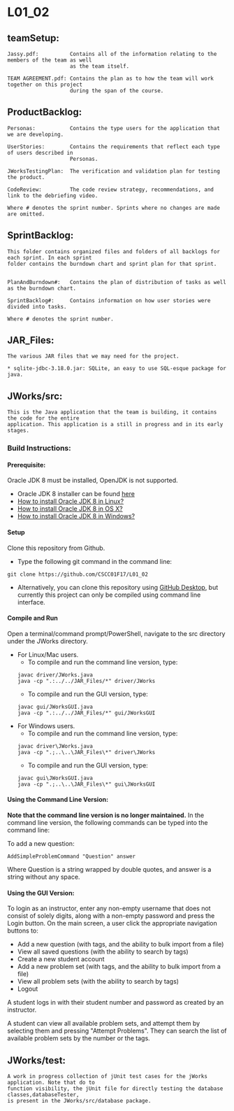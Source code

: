 # L01_02

## teamSetup:
 
    Jassy.pdf:          Contains all of the information relating to the members of the team as well
                        as the team itself.
                        
    TEAM AGREEMENT.pdf: Contains the plan as to how the team will work together on this project
                        during the span of the course.

## ProductBacklog:
    
    Personas:           Contains the type users for the application that we are developing.

    UserStories:        Contains the requirements that reflect each type of users described in 
                        Personas.

	JWorksTestingPlan:  The verification and validation plan for testing the product.

	CodeReview:         The code review strategy, recommendations, and link to the debriefing video.

    Where # denotes the sprint number. Sprints where no changes are made are omitted.
                        
## SprintBacklog:

    This folder contains organized files and folders of all backlogs for each sprint. In each sprint
	folder contains the burndown chart and sprint plan for that sprint.


    PlanAndBurndown#:   Contains the plan of distribution of tasks as well as the burndown chart.
    
    SprintBacklog#:     Contains information on how user stories were divided into tasks.

    Where # denotes the sprint number.


## JAR_Files:

    The various JAR files that we may need for the project.

    * sqlite-jdbc-3.18.0.jar: SQLite, an easy to use SQL-esque package for java.

## JWorks/src:              
    
    This is the Java application that the team is building, it contains the code for the entire 
    application. This application is a still in progress and in its early stages.
    
### Build Instructions: 

#### Prerequisite:
Oracle JDK 8 must be installed, OpenJDK is not supported.
* Oracle JDK 8 installer can be found [here](http://www.oracle.com/technetwork/java/javase/downloads/jdk8-downloads-2133151.html) 
* [How to install Oracle JDK 8 in Linux?](https://docs.oracle.com/javase/8/docs/technotes/guides/install/linux_jdk.html)
* [How to install Oracle JDK 8 in OS X?](https://docs.oracle.com/javase/8/docs/technotes/guides/install/mac_jdk.html)
* [How to install Oracle JDK 8 in Windows?](https://docs.oracle.com/javase/8/docs/technotes/guides/install/windows_jdk_install.html)

#### Setup
Clone this repository from Github.
* Type the following git command in the command line:
```
git clone https://github.com/CSCC01F17/L01_02
```
* Alternatively, you can clone this repository using [GitHub Desktop](https://desktop.github.com/), but currently this project can only be compiled using command line interface.

#### Compile and Run
Open a terminal/command prompt/PowerShell, navigate to the src directory under the JWorks directory.

* For Linux/Mac users.
    * To compile and run the command line version, type:
	```
	javac driver/JWorks.java
	java -cp ".:../../JAR_Files/*" driver/JWorks
	```
	* To compile and run the GUI version, type:
	```
	javac gui/JWorksGUI.java
	java -cp ".:../../JAR_Files/*" gui/JWorksGUI
	```
* For Windows users.
	* To compile and run the command line version, type:
	```
	javac driver\JWorks.java
	java -cp ".;..\..\JAR_Files\*" driver\JWorks
	```
	* To compile and run the GUI version, type:
	```
	javac gui\JWorksGUI.java
	java -cp ".;..\..\JAR_Files\*" gui\JWorksGUI
	```	

#### Using the Command Line Version:

**Note that the command line version is no longer maintained.**
In the command line version, the following commands can be typed into the command line:

To add a new question:

```
AddSimpleProblemCommand "Question" answer
```

Where Question is a string wrapped by double quotes, and answer is a string without any space.


#### Using the GUI Version:
To login as an instructor, enter any non-empty username that does not consist of solely digits, along with a non-empty password and press the Login button.
On the main screen, a user click the appropriate navigation buttons to:

- Add a new question (with tags, and the ability to bulk import from a file)
- View all saved questions (with the ability to search by tags)
- Create a new student account
- Add a new problem set (with tags, and the ability to bulk import from a file)
- View all problem sets (with the ability to search by tags)
- Logout

A student logs in with their student number and password as created by an instructor.

A student can view all available problem sets, and attempt them by selecting them and pressing "Attempt Problems". They can search the list of available problem sets by the number or the tags.

## JWorks/test:              
    
    A work in progress collection of jUnit test cases for the jWorks application. Note that do to
    function visibility, the jUnit file for directly testing the database classes,databaseTester,
    is present in the JWorks/src/database package.
